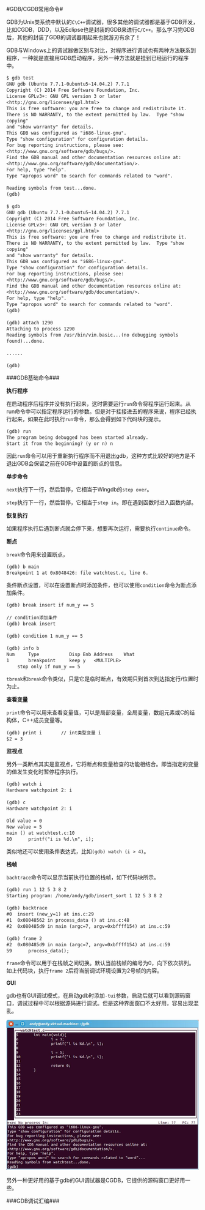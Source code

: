 
#GDB/CGDB常用命令#

GDB为Unix类系统中默认的`C\C++`调试器，很多其他的调试器都是基于GDB开发，比如CGDB，DDD，以及Eclipse也是封装的GDB来进行`C/C++`。那么学习完GDB后，其他的封装了GDB的调试器用起来也就游刃有余了！

GDB与Windows上的调试器做区别与对比，对程序进行调试也有两种方法联系到程序，一种就是直接用GDB启动程序，另外一种方法就是挂到已经运行的程序中。

```
$ gdb test
GNU gdb (Ubuntu 7.7.1-0ubuntu5~14.04.2) 7.7.1
Copyright (C) 2014 Free Software Foundation, Inc.
License GPLv3+: GNU GPL version 3 or later <http://gnu.org/licenses/gpl.html>
This is free software: you are free to change and redistribute it.
There is NO WARRANTY, to the extent permitted by law.  Type "show copying"
and "show warranty" for details.
This GDB was configured as "i686-linux-gnu".
Type "show configuration" for configuration details.
For bug reporting instructions, please see:
<http://www.gnu.org/software/gdb/bugs/>.
Find the GDB manual and other documentation resources online at:
<http://www.gnu.org/software/gdb/documentation/>.
For help, type "help".
Type "apropos word" to search for commands related to "word".

Reading symbols from test...done.
(gdb)

$ gdb
GNU gdb (Ubuntu 7.7.1-0ubuntu5~14.04.2) 7.7.1
Copyright (C) 2014 Free Software Foundation, Inc.
License GPLv3+: GNU GPL version 3 or later <http://gnu.org/licenses/gpl.html>
This is free software: you are free to change and redistribute it.
There is NO WARRANTY, to the extent permitted by law.  Type "show copying"
and "show warranty" for details.
This GDB was configured as "i686-linux-gnu".
Type "show configuration" for configuration details.
For bug reporting instructions, please see:
<http://www.gnu.org/software/gdb/bugs/>.
Find the GDB manual and other documentation resources online at:
<http://www.gnu.org/software/gdb/documentation/>.
For help, type "help".
Type "apropos word" to search for commands related to "word".
(gdb)

(gdb) attach 1290
Attaching to process 1290
Reading symbols from /usr/bin/vim.basic...(no debugging symbols found)...done.

......

(gdb)
```

###GDB基础命令###

**执行程序**

在启动程序后程序并没有执行起来，这时需要运行`run`命令将程序运行起来。从run命令中可以指定程序运行的参数。但是对于挂接进去的程序来说，程序已经执行起来，如果在此时执行`run`命令，那么会得到如下代码块的提示。

```
(gdb) run
The program being debugged has been started already.
Start it from the beginning? (y or n) n
```

因此`run`命令可以用于重新执行程序而不用退出gdb，这种方式比较好的地方是不退出GDB会保留之前在GDB中设置的断点的信息。

**单步命令**

`next`执行下一行，然后暂停，它相当于Wingdb的`step over`。

`step`执行下一行，然后暂停，它相当于`step in`。即在遇到函数时进入函数内部。

**恢复执行**

如果程序执行后遇到断点就会停下来，想要再次运行，需要执行`continue`命令。

**断点**

`break`命令用来设置断点，

```
(gdb) b main
Breakpoint 1 at 0x8048426: file watchtest.c, line 6.
```

条件断点设置，可以在设置断点时添加条件，也可以使用`condition`命令为断点添加条件。

```
(gdb) break insert if num_y == 5

// condition添加条件
(gdb) break insert

(gdb) condition 1 num_y == 5

(gdb) info b
Num     Type           Disp Enb Address    What
1       breakpoint     keep y   <MULTIPLE>
	stop only if num_y == 5
```

`tbreak`和`break`命令类似，只是它是临时断点，有效期只到首次到达指定行/位置时为止。


**查看变量**

`print`命令可以用来查看变量值，可以是局部变量，全局变量，数组元素或C的结构体，C++成员变量等。

```
(gdb) print i		// int类型变量 i
$2 = 3
```

**监视点**

另外一类断点其实是监视点，它将断点和变量检查的功能相结合。即当指定的变量的值发生变化时暂停程序执行。

```
(gdb) watch i
Hardware watchpoint 2: i

(gdb) c
Hardware watchpoint 2: i

Old value = 0
New value = 5
main () at watchtest.c:10
10		printf("i is %d.\n", i);
```

类似地还可以使用条件表达式，比如`(gdb) watch (i > 4)`。

**栈帧**

`bachtrace`命令可以显示当前执行位置的栈帧，如下代码块所示。

```
(gdb) run 1 12 5 3 8 2
Starting program: /home/andy/gdb/insert_sort 1 12 5 3 8 2

(gdb) backtrace
#0  insert (new_y=1) at ins.c:29
#1  0x08048562 in process_data () at ins.c:48
#2  0x080485d9 in main (argc=7, argv=0xbffff154) at ins.c:59

(gdb) frame 2
#2  0x080485d9 in main (argc=7, argv=0xbffff154) at ins.c:59
59		process_data();
```

`frame`命令可以用于在栈帧之间切换。默认当前栈帧的编号为0，向下依次排列。如上代码块，执行`frame 2`后将当前调试环境设置为2号帧的内容。

**GUI**

gdb也有GUI调试模式，在启动gdb时添加`-tui`参数，启动后就可以看到源码窗口，调试过程中可以根据源码进行调试。但是这种界面窗口不太好用，容易出现混乱。

![图 ](\image\gdb-using-tui.jpg)

另外一种更好用的基于gdb的GUI调试器是CGDB，它提供的源码窗口更好用一些。

###GDB调试汇编###